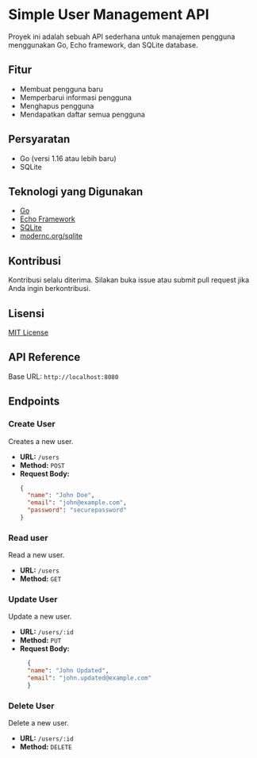 # Simple User Management API

Proyek ini adalah sebuah API sederhana untuk manajemen pengguna menggunakan Go, Echo framework, dan SQLite database.

## Fitur

- Membuat pengguna baru
- Memperbarui informasi pengguna
- Menghapus pengguna
- Mendapatkan daftar semua pengguna

## Persyaratan

- Go (versi 1.16 atau lebih baru)
- SQLite

## Teknologi yang Digunakan

- [Go](https://golang.org/)
- [Echo Framework](https://echo.labstack.com/)
- [SQLite](https://www.sqlite.org/)
- [modernc.org/sqlite](https://pkg.go.dev/modernc.org/sqlite)

## Kontribusi

Kontribusi selalu diterima. Silakan buka issue atau submit pull request jika Anda ingin berkontribusi.

## Lisensi

[MIT License](https://opensource.org/licenses/MIT)

## API Reference
Base URL: `http://localhost:8080`

## Endpoints

### Create User

Creates a new user.

- **URL:** `/users`
- **Method:** `POST`
- **Request Body:**
  ```json
  {
    "name": "John Doe",
    "email": "john@example.com",
    "password": "securepassword"
  }

### Read user

Read a new user.

- **URL:** `/users`
- **Method:** `GET`

### Update User

Update a new user.

- **URL:** `/users/:id`
- **Method:** `PUT`
- **Request Body:**
  ```json
    {
    "name": "John Updated",
    "email": "john.updated@example.com"
    }
### Delete User

Delete a new user.

- **URL:** `/users/:id`
- **Method:** `DELETE`
